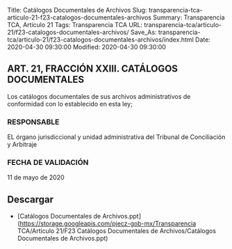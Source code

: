 Title: Catálogos Documentales de Archivos
Slug: transparencia-tca-articulo-21-f23-catalogos-documentales-archivos
Summary: Transparencia TCA, Artículo 21
Tags: Transparencia TCA
URL: transparencia-tca/articulo-21/f23-catalogos-documentales-archivos/
Save_As: transparencia-tca/articulo-21/f23-catalogos-documentales-archivos/index.html
Date: 2020-04-30 09:30:00
Modified: 2020-04-30 09:30:00


## ART. 21, FRACCIÓN XXIII. CATÁLOGOS DOCUMENTALES

Los catálogos documentales de sus archivos administrativos de conformidad con lo establecido en esta ley;


### RESPONSABLE

EL órgano jurisdiccional y unidad administrativa del Tribunal de Conciliación y Arbitraje


### FECHA DE VALIDACIÓN

11 de mayo de 2020



## Descargar


* [Catálogos Documentales de Archivos.ppt](https://storage.googleapis.com/pjecz-gob-mx/Transparencia TCA/Artículo 21/F23 Catálogos Documentales de Archivos/Catálogos Documentales de Archivos.ppt)


